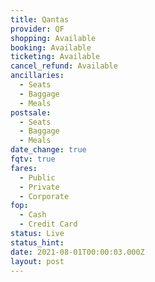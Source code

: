 ```yaml
---
title: Qantas
provider: QF
shopping: Available
booking: Available
ticketing: Available
cancel_refund: Available
ancillaries:
  - Seats
  - Baggage
  - Meals
postsale:
  - Seats
  - Baggage
  - Meals
date_change: true
fqtv: true
fares:
  - Public
  - Private
  - Corporate
fop:
  - Cash
  - Credit Card
status: Live
status_hint: 
date: 2021-08-01T00:00:03.000Z
layout: post
---
```

